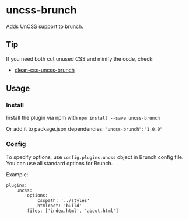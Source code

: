 # uncss-brunch

Adds [UnCSS](https://github.com/giakki/uncss) support to [brunch](http://brunch.io/).

## Tip

If you need both cut unused CSS and minify the code, check:

- [clean-css-uncss-brunch](https://github.com/jakubburkiewicz/clean-css-uncss-brunch)

## Usage

### Install

Install the plugin via npm with `npm install --save uncss-brunch`

Or add it to package.json dependencies: `"uncss-brunch":"1.0.0"`

### Config

To specify options, use `config.plugins.uncss` object in Brunch config file.
You can use all standard options for Brunch.

Example:

    plugins:
        uncss:
            options:
                csspath: '../styles'
                htmlroot: 'build'
            files: ['index.html', 'about.html']
